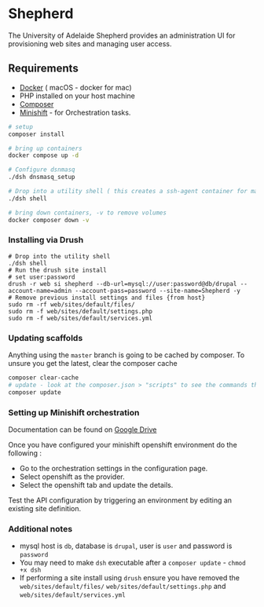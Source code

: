 Shepherd
========

The University of Adelaide Shepherd provides an administration UI for provisioning web sites and managing user access. 

## Requirements

* [Docker](https://www.docker.com/community-edition) ( macOS - docker for mac)
* PHP installed on your host machine
* [Composer](https://getcomposer.org/)
* [Minishift](https://github.com/minishift/minishift) - for Orchestration tasks.


```bash
# setup 
composer install

# bring up containers
docker compose up -d

# Configure dsnmasq
./dsh dnsmasq_setup

# Drop into a utility shell ( this creates a ssh-agent container for macOS )
./dsh shell

# bring down containers, -v to remove volumes
docker composer down -v
```

### Installing via Drush

```drush
# Drop into the utility shell
./dsh shell
# Run the drush site install
# set user:password
drush -r web si shepherd --db-url=mysql://user:password@db/drupal --account-name=admin --account-pass=password --site-name=Shepherd -y
# Remove previous install settings and files {from host}
sudo rm -rf web/sites/default/files/
sudo rm -f web/sites/default/settings.php
sudo rm -f web/sites/default/services.yml
```

### Updating scaffolds 

Anything using the `master` branch is going to be cached by composer. To unsure you get the latest, clear the composer cache
```bash
composer clear-cache
# update - look at the composer.json > "scripts" to see the commands that are run during an update
composer update
```

### Setting up Minishift orchestration

Documentation can be found on [Google Drive](https://docs.google.com/document/d/1ZeypugCthqFfHiLXCe6XyEJ9kO0rWhTzLb3bQa3KLqY/edit#heading=h.e4erzx509ekv)

Once you have configured your minishift openshift environment do the following : 
- Go to the orchestration settings in the configuration page. 
- Select openshift as the provider. 
- Select the openshift tab and update the details.

Test the API configuration by triggering an environment by editing an existing site definition.


### Additional notes

- mysql host is `db`, database is `drupal`, user is `user` and password is `password`
- You may need to make `dsh` executable after a `composer update` - `chmod +x dsh`
- If performing a site install using `drush` ensure you have removed the `web/sites/default/files/` `web/sites/default/settings.php` and 
`web/sites/default/services.yml`
